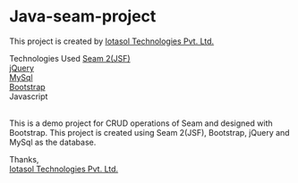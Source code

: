 # Java-seam-project

This project is created by <a href="http://iotasol.com/" target="_blank">Iotasol Technologies Pvt. Ltd.</a>

Technologies Used
<a href="http://seamframework.org/" target="_blank">Seam 2(JSF)</a><br/>
<a href="http://jquery.com/" target="_blank">jQuery</a><br/>
<a href="http://www.mysql.com/" target="_blank">MySql</a><br/>
<a href="http://getbootstrap.com/" target="_blank">Bootstrap</a><br/>
<a>Javascript</a><br/><br/>

This is a demo project for CRUD operations of Seam and designed with Bootstrap. This project is created using Seam 2(JSF), Bootstrap, jQuery and MySql as the database.

Thanks,<br/>
<a href="http://iotasol.com/" target="_blank">Iotasol Technologies Pvt. Ltd.</a>
